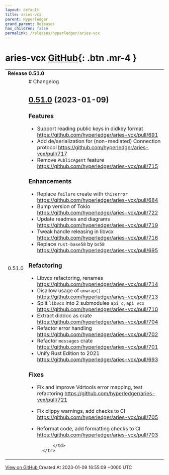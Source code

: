 ```yaml
---
layout: default
title: aries-vcx
parent: Hyperledger
grand_parent: Releases
has_children: false
permalink: /releases/hyperledger/aries-vcx
---
```


# aries-vcx <span class="fs-3 right-align">[GitHub](https://github.com/hyperledger/aries-vcx){: .btn .mr-4 }</span>


<div>
    <table>
        <tr>
            <td colspan="2">
                <b>
                    Release 0.51.0
                </b>
            </td>
        </tr>
        <tr>
            <td>
                <span class="chip">
                    0.51.0
                </span>
            </td>
            <td>
                # Changelog

## [0.51.0](https://github.com/hyperledger/aries-vcx/tree/0.51.0) (2023-01-09)

### Features
- Support reading public keys in didkey format https://github.com/hyperledger/aries-vcx/pull/691
- Add de/serialization for (non-mediated) Connection protocol https://github.com/hyperledger/aries-vcx/pull/717
- Remove `PublicAgent` feature https://github.com/hyperledger/aries-vcx/pull/715

### Enhancements
- Replace `failure` create with `thiserror` https://github.com/hyperledger/aries-vcx/pull/684
- Bump version of Tokio https://github.com/hyperledger/aries-vcx/pull/722
- Update readmes and diagrams https://github.com/hyperledger/aries-vcx/pull/719
- Tweak handle releasing in libvcx https://github.com/hyperledger/aries-vcx/pull/716
- Replace `rust-base58` by `bs58` https://github.com/hyperledger/aries-vcx/pull/695

### Refactoring
- Libvcx refactoring, renames https://github.com/hyperledger/aries-vcx/pull/714
- Disallow usage of `unwrap()` https://github.com/hyperledger/aries-vcx/pull/713
- Split `libvcx` into 2 submodules `api_c`, `api_vcx` https://github.com/hyperledger/aries-vcx/pull/710
- Extract diddoc as crate https://github.com/hyperledger/aries-vcx/pull/704
- Refactor error handling https://github.com/hyperledger/aries-vcx/pull/702
- Refactor `messages` crate https://github.com/hyperledger/aries-vcx/pull/701
- Unify Rust Edition to 2021 https://github.com/hyperledger/aries-vcx/pull/693

### Fixes
- Fix and improve Vdrtools error mapping, test refactoring https://github.com/hyperledger/aries-vcx/pull/721
- Fix clippy warnings, add checks to CI https://github.com/hyperledger/aries-vcx/pull/705
- Reformat code, add formatting checks to CI https://github.com/hyperledger/aries-vcx/pull/703




















            </td>
        </tr>
    </table>
    <a href="https://github.com/hyperledger/aries-vcx/releases/tag/0.51.0" class=".btn">
        View on GitHub
    </a>
    <span class="right-align">
        Created At 2023-01-09 16:55:09 +0000 UTC
    </span>
</div>

